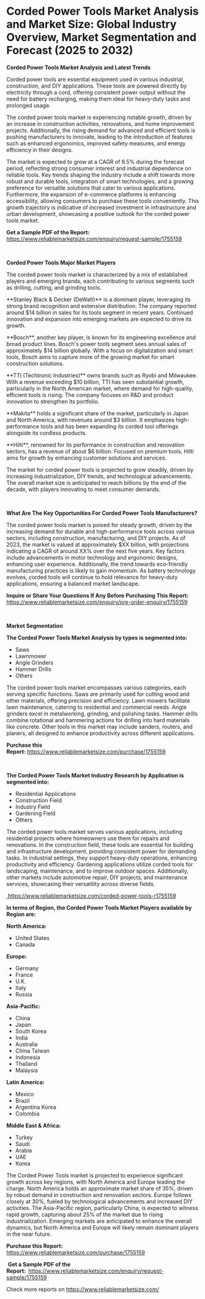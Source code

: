 <p><h1>Corded Power Tools Market Analysis and Market Size: Global Industry Overview, Market Segmentation and Forecast (2025 to 2032)</h1></p><p><strong>Corded Power Tools Market Analysis and Latest Trends</strong></p>
<p><p>Corded power tools are essential equipment used in various industrial, construction, and DIY applications. These tools are powered directly by electricity through a cord, offering consistent power output without the need for battery recharging, making them ideal for heavy-duty tasks and prolonged usage.</p><p>The corded power tools market is experiencing notable growth, driven by an increase in construction activities, renovations, and home improvement projects. Additionally, the rising demand for advanced and efficient tools is pushing manufacturers to innovate, leading to the introduction of features such as enhanced ergonomics, improved safety measures, and energy efficiency in their designs.</p><p>The market is expected to grow at a CAGR of 6.5% during the forecast period, reflecting strong consumer interest and industrial dependence on reliable tools. Key trends shaping the industry include a shift towards more robust and durable tools, integration of smart technologies, and a growing preference for versatile solutions that cater to various applications. Furthermore, the expansion of e-commerce platforms is enhancing accessibility, allowing consumers to purchase these tools conveniently. This growth trajectory is indicative of increased investment in infrastructure and urban development, showcasing a positive outlook for the corded power tools market.</p></p>
<p><strong>Get a Sample PDF of the Report:&nbsp;</strong> <a href="https://www.reliablemarketsize.com/enquiry/request-sample/1755159?utm_campaign=2941&utm_medium=2&utm_source=Github&utm_content=ia&utm_term=10042025&utm_id=corded-power-tools">https://www.reliablemarketsize.com/enquiry/request-sample/1755159</a></p>
<p>&nbsp;</p>
<p><strong>Corded Power Tools Major Market Players</strong></p>
<p><p>The corded power tools market is characterized by a mix of established players and emerging brands, each contributing to various segments such as drilling, cutting, and grinding tools.</p><p>**Stanley Black & Decker (DeWalt)** is a dominant player, leveraging its strong brand recognition and extensive distribution. The company reported around $14 billion in sales for its tools segment in recent years. Continued innovation and expansion into emerging markets are expected to drive its growth.</p><p>**Bosch**, another key player, is known for its engineering excellence and broad product lines. Bosch's power tools segment sees annual sales of approximately $14 billion globally. With a focus on digitalization and smart tools, Bosch aims to capture more of the growing market for smart construction solutions.</p><p>**TTI (Techtronic Industries)** owns brands such as Ryobi and Milwaukee. With a revenue exceeding $10 billion, TTI has seen substantial growth, particularly in the North American market, where demand for high-quality, efficient tools is rising. The company focuses on R&D and product innovation to strengthen its portfolio.</p><p>**Makita** holds a significant share of the market, particularly in Japan and North America, with revenues around $3 billion. It emphasizes high-performance tools and has been expanding its corded tool offerings alongside its cordless products.</p><p>**Hilti**, renowned for its performance in construction and renovation sectors, has a revenue of about $6 billion. Focused on premium tools, Hilti aims for growth by enhancing customer solutions and services.</p><p>The market for corded power tools is projected to grow steadily, driven by increasing industrialization, DIY trends, and technological advancements. The overall market size is anticipated to reach billions by the end of the decade, with players innovating to meet consumer demands.</p></p>
<p>&nbsp;</p>
<p><strong>What Are The Key Opportunities For Corded Power Tools Manufacturers?</strong></p>
<p><p>The corded power tools market is poised for steady growth, driven by the increasing demand for durable and high-performance tools across various sectors, including construction, manufacturing, and DIY projects. As of 2023, the market is valued at approximately $XX billion, with projections indicating a CAGR of around XX% over the next five years. Key factors include advancements in motor technology and ergonomic designs, enhancing user experience. Additionally, the trend towards eco-friendly manufacturing practices is likely to gain momentum. As battery technology evolves, corded tools will continue to hold relevance for heavy-duty applications, ensuring a balanced market landscape.</p></p>
<p><strong>Inquire or Share Your Questions If Any Before Purchasing This Report:</strong> <a href="https://www.reliablemarketsize.com/enquiry/pre-order-enquiry/1755159?utm_campaign=2941&utm_medium=2&utm_source=Github&utm_content=ia&utm_term=10042025&utm_id=corded-power-tools">https://www.reliablemarketsize.com/enquiry/pre-order-enquiry/1755159</a></p>
<p>&nbsp;</p>
<p><strong>Market Segmentation</strong></p>
<p><strong>The Corded Power Tools Market Analysis by types is segmented into:</strong></p>
<p><ul><li>Saws</li><li>Lawnmower</li><li>Angle Grinders</li><li>Hammer Drills</li><li>Others</li></ul></p>
<p><p>The corded power tools market encompasses various categories, each serving specific functions. Saws are primarily used for cutting wood and other materials, offering precision and efficiency. Lawn mowers facilitate lawn maintenance, catering to residential and commercial needs. Angle grinders excel in metalworking, grinding, and polishing tasks. Hammer drills combine rotational and hammering actions for drilling into hard materials like concrete. Other tools in this market may include sanders, routers, and planers, all designed to enhance productivity across different applications.</p></p>
<p><strong>Purchase this Report:&nbsp;</strong><a href="https://www.reliablemarketsize.com/purchase/1755159?utm_campaign=2941&utm_medium=2&utm_source=Github&utm_content=ia&utm_term=10042025&utm_id=corded-power-tools">https://www.reliablemarketsize.com/purchase/1755159</a></p>
<p>&nbsp;</p>
<p><strong>The Corded Power Tools Market Industry Research by Application is segmented into:</strong></p>
<p><ul><li>Residential Applications</li><li>Construction Field</li><li>Industry Field</li><li>Gardening Field</li><li>Others</li></ul></p>
<p><p>The corded power tools market serves various applications, including residential projects where homeowners use them for repairs and renovations. In the construction field, these tools are essential for building and infrastructure development, providing consistent power for demanding tasks. In industrial settings, they support heavy-duty operations, enhancing productivity and efficiency. Gardening applications utilize corded tools for landscaping, maintenance, and to improve outdoor spaces. Additionally, other markets include automotive repair, DIY projects, and maintenance services, showcasing their versatility across diverse fields.</p></p>
<p><a href="https://www.reliablemarketsize.com/corded-power-tools-r1755159?utm_campaign=2941&utm_medium=2&utm_source=Github&utm_content=ia&utm_term=10042025&utm_id=corded-power-tools">&nbsp;https://www.reliablemarketsize.com/corded-power-tools-r1755159</a></p>
<p><strong>In terms of Region, the Corded Power Tools Market Players available by Region are:</strong></p>
<p>
    <p> <strong> North America: </strong>
        <ul>
            <li>United States</li>
            <li>Canada</li>
        </ul>
        </p> 
    <p> <strong> Europe: </strong>
        <ul>
            <li>Germany</li>
            <li>France</li>
            <li>U.K.</li>
            <li>Italy</li>
            <li>Russia</li>
        </ul>
        </p> 
    <p> <strong> Asia-Pacific: </strong>
        <ul>
            <li>China</li>
            <li>Japan</li>
            <li>South Korea</li>
            <li>India</li>
            <li>Australia</li>
            <li>China Taiwan</li>
            <li>Indonesia</li>
            <li>Thailand</li>
            <li>Malaysia</li>
        </ul>
        </p> 
    <p> <strong> Latin America: </strong>
        <ul>
            <li>Mexico</li>
            <li>Brazil</li>
            <li>Argentina Korea</li>
            <li>Colombia</li>
        </ul>
        </p> 
    <p> <strong> Middle East & Africa: </strong>
        <ul>
            <li>Turkey</li>
            <li>Saudi</li>
            <li>Arabia</li>
            <li>UAE</li>
            <li>Korea</li>
        </ul>
    </p>
    </p>
<p><p>The Corded Power Tools market is projected to experience significant growth across key regions, with North America and Europe leading the charge. North America holds an approximate market share of 35%, driven by robust demand in construction and renovation sectors. Europe follows closely at 30%, fueled by technological advancements and increased DIY activities. The Asia-Pacific region, particularly China, is expected to witness rapid growth, capturing about 25% of the market due to rising industrialization. Emerging markets are anticipated to enhance the overall dynamics, but North America and Europe will likely remain dominant players in the near future.</p></p>
<p><strong>Purchase this Report: </strong><a href="https://www.reliablemarketsize.com/purchase/1755159?utm_campaign=2941&utm_medium=2&utm_source=Github&utm_content=ia&utm_term=10042025&utm_id=corded-power-tools">https://www.reliablemarketsize.com/purchase/1755159</a></p>
<p>&nbsp;<strong>Get a Sample PDF of the Report:&nbsp;&nbsp;</strong><a href="https://www.reliablemarketsize.com/enquiry/request-sample/1755159?utm_campaign=2941&utm_medium=2&utm_source=Github&utm_content=ia&utm_term=10042025&utm_id=corded-power-tools">https://www.reliablemarketsize.com/enquiry/request-sample/1755159</a></p>
<p><strong></strong></p>
<p>Check more reports on <a href="https://www.reliablemarketsize.com/?utm_campaign=2941&utm_medium=2&utm_source=Github&utm_content=ia&utm_term=10042025&utm_id=corded-power-tools">https://www.reliablemarketsize.com/</a></p>